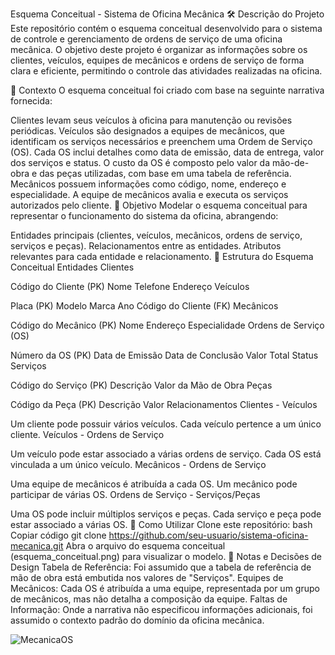 Esquema Conceitual - Sistema de Oficina Mecânica
🛠️ Descrição do Projeto
Este repositório contém o esquema conceitual desenvolvido para o sistema de controle e gerenciamento de ordens de serviço de uma oficina mecânica. O objetivo deste projeto é organizar as informações sobre os clientes, veículos, equipes de mecânicos e ordens de serviço de forma clara e eficiente, permitindo o controle das atividades realizadas na oficina.

📖 Contexto
O esquema conceitual foi criado com base na seguinte narrativa fornecida:

Clientes levam seus veículos à oficina para manutenção ou revisões periódicas.
Veículos são designados a equipes de mecânicos, que identificam os serviços necessários e preenchem uma Ordem de Serviço (OS).
Cada OS inclui detalhes como data de emissão, data de entrega, valor dos serviços e status.
O custo da OS é composto pelo valor da mão-de-obra e das peças utilizadas, com base em uma tabela de referência.
Mecânicos possuem informações como código, nome, endereço e especialidade.
A equipe de mecânicos avalia e executa os serviços autorizados pelo cliente.
🎯 Objetivo
Modelar o esquema conceitual para representar o funcionamento do sistema da oficina, abrangendo:

Entidades principais (clientes, veículos, mecânicos, ordens de serviço, serviços e peças).
Relacionamentos entre as entidades.
Atributos relevantes para cada entidade e relacionamento.
🧩 Estrutura do Esquema Conceitual
Entidades
Clientes

Código do Cliente (PK)
Nome
Telefone
Endereço
Veículos

Placa (PK)
Modelo
Marca
Ano
Código do Cliente (FK)
Mecânicos

Código do Mecânico (PK)
Nome
Endereço
Especialidade
Ordens de Serviço (OS)

Número da OS (PK)
Data de Emissão
Data de Conclusão
Valor Total
Status
Serviços

Código do Serviço (PK)
Descrição
Valor da Mão de Obra
Peças

Código da Peça (PK)
Descrição
Valor
Relacionamentos
Clientes - Veículos

Um cliente pode possuir vários veículos.
Cada veículo pertence a um único cliente.
Veículos - Ordens de Serviço

Um veículo pode estar associado a várias ordens de serviço.
Cada OS está vinculada a um único veículo.
Mecânicos - Ordens de Serviço

Uma equipe de mecânicos é atribuída a cada OS.
Um mecânico pode participar de várias OS.
Ordens de Serviço - Serviços/Peças

Uma OS pode incluir múltiplos serviços e peças.
Cada serviço e peça pode estar associado a várias OS.
🚀 Como Utilizar
Clone este repositório:
bash
Copiar código
git clone https://github.com/seu-usuario/sistema-oficina-mecanica.git
Abra o arquivo do esquema conceitual (esquema_conceitual.png) para visualizar o modelo.
📝 Notas e Decisões de Design
Tabela de Referência: Foi assumido que a tabela de referência de mão de obra está embutida nos valores de "Serviços".
Equipes de Mecânicos: Cada OS é atribuída a uma equipe, representada por um grupo de mecânicos, mas não detalha a composição da equipe.
Faltas de Informação: Onde a narrativa não especificou informações adicionais, foi assumido o contexto padrão do domínio da oficina mecânica.

![MecanicaOS](https://github.com/user-attachments/assets/d0ed6cec-034c-4828-859c-9306490a45d8)

